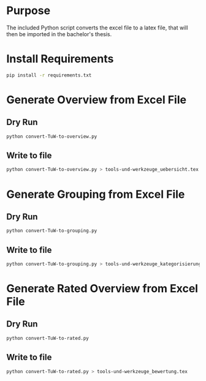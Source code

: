 # Purpose

The included Python script converts the excel file to a latex file, that will then be imported in the bachelor's thesis.

# Install Requirements

```bash
pip install -r requirements.txt
```

# Generate Overview from Excel File

## Dry Run

```bash
python convert-TuW-to-overview.py
```

## Write to file

```bash
python convert-TuW-to-overview.py > tools-und-werkzeuge_uebersicht.tex
```

# Generate Grouping from Excel File

## Dry Run

```bash
python convert-TuW-to-grouping.py
```

## Write to file

```bash
python convert-TuW-to-grouping.py > tools-und-werkzeuge_kategorisierung.tex
```

# Generate Rated Overview from Excel File

## Dry Run

```bash
python convert-TuW-to-rated.py
```

## Write to file

```bash
python convert-TuW-to-rated.py > tools-und-werkzeuge_bewertung.tex
```
